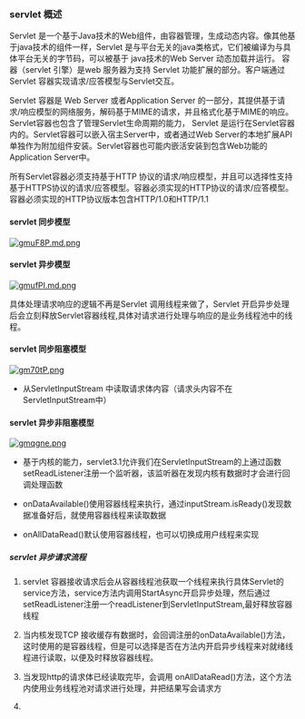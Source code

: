 ### servlet 概述

Servlet 是一个基于Java技术的Web组件，由容器管理，生成动态内容。像其他基于java技术的组件一样，Servlet 是与平台无关的java类格式，它们被编译为与具体平台无关的字节码，可以被基于
java技术的Web Server 动态加载并运行。 容器（servlet 引擎）是web 服务器为支持 Servlet 功能扩展的部分。客户端通过Servlet 容器实现请求/应答模型与Servlet交互。

Servlet 容器是 Web Server 或者Application Server 的一部分，其提供基于请求/响应模型的网络服务，解码基于MIME的请求，并且格式化基于MIME的响应。Servlet容器也包含了管理Servlet生命周期的能力，
Servlet 是运行在Servlet容器内的。Servlet容器可以嵌入宿主Server中，或者通过Web Server的本地扩展API单独作为附加组件安装。Servlet容器也可能内嵌活安装到包含Web功能的Application Server中。


所有Servlet容器必须支持基于HTTP 协议的请求/响应模型，并且可以选择性支持基于HTTPS协议的请求/应答模型。容器必须实现的HTTP协议的请求/应答模型。容器必须实现的HTTP协议版本包含HTTP/1.0和HTTP/1.1

#### servlet 同步模型

[![gmuF8P.md.png](https://z3.ax1x.com/2021/05/03/gmuF8P.md.png)](https://imgtu.com/i/gmuF8P)

#### servlet 异步模型

[![gmufPI.md.png](https://z3.ax1x.com/2021/05/03/gmufPI.md.png)](https://imgtu.com/i/gmufPI)

具体处理请求响应的逻辑不再是Servlet 调用线程来做了，Servlet 开启异步处理后会立刻释放Servlet容器线程,具体对请求进行处理与响应的是业务线程池中的线程。

#### servlet 同步阻塞模型

[![gm70tP.png](https://z3.ax1x.com/2021/05/03/gm70tP.png)](https://imgtu.com/i/gm70tP)

- 从ServletInputStream 中读取请求体内容（请求头内容不在ServletInputStream中）

#### servlet 异步非阻塞模型

[![gmqgne.png](https://z3.ax1x.com/2021/05/03/gmqgne.png)](https://imgtu.com/i/gmqgne)

- 基于内核的能力，servlet3.1允许我们在ServletInputStream的上通过函数setReadListener注册一个监听器，该监听器在发现内核有数据时才会进行回调处理函数

- onDataAvailable()使用容器线程来执行，通过inputStream.isReady()发现数据准备好后，就使用容器线程来读取数据

- onAllDataRead()默认使用容器线程，也可以切换成用户线程来实现

##### servlet 异步请求流程

1. servlet 容器接收请求后会从容器线程池获取一个线程来执行具体Servlet的service方法，service方法内调用StartAsync开启异步处理，然后通过setReadListener注册一个readListener到ServletInputStream,最好释放容器线程

2. 当内核发现TCP 接收缓存有数据时，会回调注册的onDataAvailable()方法，这时使用的是容器线程，但是可以选择是否在方法内开启异步线程来对就绪线程进行读取，以便及时释放容器线程。

3. 当发现http的请求体已经读取完毕，会调用 onAllDataRead()方法，这个方法内使用业务线程池对请求进行处理，并把结果写会请求方

4. 